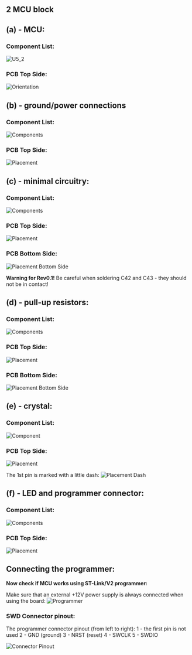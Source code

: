 ## 2 MCU block

## (a) - MCU:

### Component List:
![U5_2](Hardware/Prometheus/Prometheus_assembly_2a-comp.jpg)

### PCB Top Side:
![Orientation](Hardware/Prometheus/Prometheus_assembly_2a-pcb.jpg)

## (b) - ground/power connections

### Component List:
![Components](Hardware/Prometheus/Prometheus_assembly_2b-comp.jpg)

### PCB Top Side:
![Placement](Hardware/Prometheus/Prometheus_assembly_2b-pcb1.jpg)

## (c) - minimal circuitry:
### Component List:
![Components](Hardware/Prometheus/Prometheus_assembly_2c-comp.jpg)

### PCB Top Side:
![Placement](Hardware/Prometheus/Prometheus_assembly_2c-pcb1.jpg)

### PCB Bottom Side:
![Placement Bottom Side](Hardware/Prometheus/Prometheus_assembly_2c-pcb2.jpg)

**Warning for Rev0.1!** Be careful when soldering C42 and C43 - they should not be in contact!

## (d) - pull-up resistors:
### Component List:
![Components](Hardware/Prometheus/Prometheus_assembly_2d-comp.jpg)

### PCB Top Side:
![Placement](Hardware/Prometheus/Prometheus_assembly_2d-pcb1.jpg)

### PCB Bottom Side:
![Placement Bottom Side](Hardware/Prometheus/Prometheus_assembly_2d-pcb2.jpg)

## (e) - crystal:
### Component List:
![Component](Hardware/Prometheus/Prometheus_assembly_2e-comp.jpg)

### PCB Top Side:
![Placement](Hardware/Prometheus/Prometheus_assembly_2e-pcb.jpg)

The 1st pin is marked with a little dash:
![Placement Dash](Hardware/Prometheus/Prometheus_assembly_2e-pcb-dash.jpg)

## (f) - LED and programmer connector:
### Component List:
![Components](Hardware/Prometheus/Prometheus_assembly_2f-comp.jpg)

### PCB Top Side:
![Placement](Hardware/Prometheus/Prometheus_assembly_2f-pcb.jpg)

## Connecting the programmer:

**Now check if MCU works using ST-Link/V2 programmer:**

Make sure that an external +12V power supply is always connected when using the board:
![Programmer](Hardware/Prometheus/Prometheus_assembly_programmer.jpg)

### SWD Connector pinout:
The programmer connector pinout (from left to right):
1 - the first pin is not used
2 - GND (ground)
3 - NRST (reset)
4 - SWCLK
5 - SWDIO

![Connector Pinout](Hardware/Prometheus/Prometheus_assembly_2f_swd_connector.jpg)
